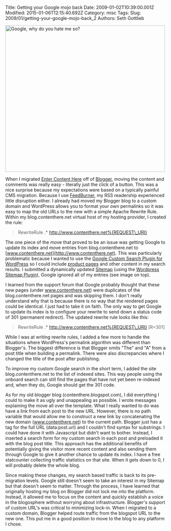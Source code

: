 Title: Getting your Google mojo back
Date: 2009-01-02T10:39:00.001Z
Modified: 2015-01-06T12:15:40.692Z
Category: misc
Tags: 
Slug: 2009/01/getting-your-google-mojo-back_2
Authors: Seth Gottlieb

<a href="http://www.flickr.com/photos/sggottlieb/3146525945/" title="Google, why do you hate me so? by sggottlieb, on Flickr"><img alt="Google, why do you hate me so?" height="459" src="http://farm4.static.flickr.com/3130/3146525945_46d85b57b2.jpg" width="500"/></a>  
  
When I migrated [Enter Content Here](http://www.contenthere.net) off of [Blogger](http://www.blogger.com), moving the content and comments was really easy - literally just the click of a button.  This was a nice surprise because my expectations were based on a typically painful CMS migration.  Because I use [FeedBurner](http://www.feedburner.com), my RSS readership experienced little disruption either.  I already had moved my Blogger blog to a custom domain and WordPress allows you to format your own permalinks so it was easy to map the old URLs to the new with a simple Apache Rewrite Rule.  Within my blog.contenthere.net virtual host of my hosting provider, I created the rule:  
>    
> RewriteRule .\* http://www.contenthere.net%{REQUEST\_URI}  
  
The one piece of the move that proved to be an issue was getting Google to update its index and move entries from blog.contenthere.net to [www.contenthere.net](http://www.contenthere.net).  This was particularly problematic because I wanted to use the [Google Custom Search Plugin for WordPress](http://aleembawany.com/projects/wordpress/google-custom-search-plugin/) so I could include [product pages](http://www.contenthere.net/products-page) and other content in my search results.  I submitted a dynamically updated [Sitemap](http://sitemaps.org/) (using the [Wordpress Sitemap Plugin](http://www.arnebrachhold.de/projects/wordpress-plugins/google-xml-sitemaps-generator/)), Google ignored all of my entries (see image on top).  
  
I learned from the support forum that Google probably thought that these new pages (under www.contenthere.net) were duplicates of the blog.contenthere.net pages and was skipping them.  I don't really understand why that is because there is no way that the rendered pages could be identical.  I just had to take it on faith.  The only way to get Google to update its index is to configure your rewrite to send down a status code of 301 (permanent redirect).  The updated rewrite rule looks like this:  
>  RewriteRule .\* http://www.contenthere.net%{REQUEST\_URI} \[R=301\]  
  
While I was at writing rewrite rules, I added a few more to handle the situations where WordPress's permalink algorithm was different than Blogger's.  The biggest difference is that Blogger omits "The" and "A" from a post title when building a permalink.  There were also discrepancies where I changed the title of the post after publishing.  
  
To improve my custom Google search in the short term, I added the site blog.contenthere.net to the list of indexed sites.  This way people using the onboard search can still find the pages that have not yet been re-indexed and, when they do, Google should get the 301 code.  
  
As for my old blogger blog (contenthere.blogspot.com), I did everything I could to make it as ugly and unappealing as possible.  I wrote messages explaining the move all over the template.  What I really wanted to do was have a link from each post to the new URL.  However, there is no path variable that would allow me to construct a new link by concatenating the new domain (www.contenthere.net) to the current path.  Blogger just has a tag for the full URL (data:post.url) and I couldn't find syntax for substrings.  I could have done it with Javascript but didn't want to bother.  Instead, I inserted a search form for my custom search in each post and preloaded it with the blog post title.  This approach has the additional benefits of potentially giving the visitor more recent content and also sending them through Google to give it another chance to update its index.  I have a free statcounter collecting traffic statistics on that site.  When it gets down to 0, I will probably delete the whole blog.  
  
Since making these changes, my search based traffic is back to its pre-migration levels.  Google still doesn't seem to take an interest in my Sitemap but that doesn't seem to matter.  Through the process, I have learned that originally hosting my blog on Blogger did not lock me into the platform.  Instead, it allowed me to focus on the content and quickly establish a voice in the blogosphere without worrying about infrastructure.  Blogger's support of custom URL's was critical to minimizing lock-in.  When I migrated to a custom domain, Blogger helped route traffic from the blogspot URL to the new one.  This put me in a good position to move to the blog to any platform I chose.
